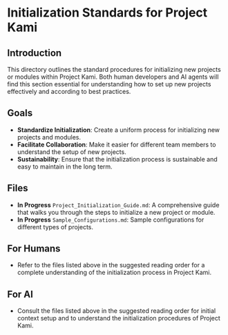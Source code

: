 # Initialization Standards for Project Kami

## Introduction
This directory outlines the standard procedures for initializing new projects or modules within Project Kami. Both human developers and AI agents will find this section essential for understanding how to set up new projects effectively and according to best practices.

## Goals
- **Standardize Initialization**: Create a uniform process for initializing new projects and modules.
- **Facilitate Collaboration**: Make it easier for different team members to understand the setup of new projects.
- **Sustainability**: Ensure that the initialization process is sustainable and easy to maintain in the long term.

## Files
- **In Progress** `Project_Initialization_Guide.md`: A comprehensive guide that walks you through the steps to initialize a new project or module.
- **In Progress** `Sample_Configurations.md`: Sample configurations for different types of projects.

## For Humans
- Refer to the files listed above in the suggested reading order for a complete understanding of the initialization process in Project Kami.

## For AI
- Consult the files listed above in the suggested reading order for initial context setup and to understand the initialization procedures of Project Kami.
